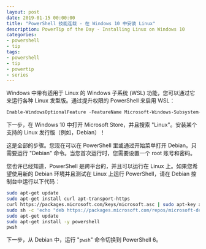 ```yaml
---
layout: post
date: 2019-01-15 00:00:00
title: "PowerShell 技能连载 - 在 Windows 10 中安装 Linux"
description: PowerTip of the Day - Installing Linux on Windows 10
categories:
- powershell
- tip
tags:
- powershell
- tip
- powertip
- series
---
```

Windows 中带有适用于 Linux 的 Windows 子系统 (WSL) 功能，您可以通过它来运行各种 Linux 发型版。通过提升权限的 PowerShell 来启用 WSL：

```powershell
Enable-WindowsOptionalFeature -FeatureName Microsoft-Windows-Subsystem-Linux -Online  
```

下一步，在 Windows 10 中打开 Microsoft Store，并且搜索 "Linux"。安装某个支持的 Linux 发行版（例如，Debian）！

这是全部的步骤。您现在可以在 PowerShell 里或通过开始菜单打开 Debian。只需要运行 "Debian" 命令。当您首次运行时，您需要设置一个 root 账号和密码。

您也许已经知道，PowerShell 是跨平台的，并且可以运行在 Linux 上。如果您希望使用新的 Debian 环境并且测试在 Linux 上运行 PowerShell，请在 Debian 控制台中运行以下代码：

```bash
sudo apt-get update
sudo apt-get install curl apt-transport-https
curl https://packages.microsoft.com/keys/microsoft.asc | sudo apt-key add -
sudo sh -c 'echo "deb https://packages.microsoft.com/repos/microsoft-debian-stretch-prod stretch main" > /etc/apt/sources.list.d/microsoft.list'
sudo apt-get update
sudo apt-get install -y powershell
pwsh
```

下一步，从 Debian 中，运行 "`pwsh`" 命令切换到 PowerShell 6。

<!--本文国际来源：[Installing Linux on Windows 10](https://community.idera.com/database-tools/powershell/powertips/b/tips/posts/installing-linux-on-windows-10)-->
